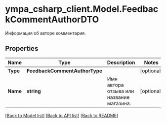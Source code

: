 # ympa_csharp_client.Model.FeedbackCommentAuthorDTO
Информация об авторе комментария.

## Properties

Name | Type | Description | Notes
------------ | ------------- | ------------- | -------------
**Type** | **FeedbackCommentAuthorType** |  | [optional] 
**Name** | **string** | Имя автора отзыва или название магазина. | [optional] 

[[Back to Model list]](../README.md#documentation-for-models) [[Back to API list]](../README.md#documentation-for-api-endpoints) [[Back to README]](../README.md)

